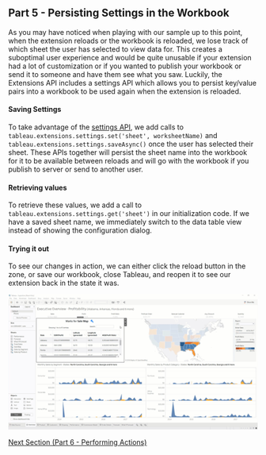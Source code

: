 ## Part 5 - Persisting Settings in the Workbook

As you may have noticed when playing with our sample up to this point, when the extension reloads or the workbook is reloaded, we lose track of which sheet the user has selected to view data for. This creates a suboptimal user experience and would be quite unusable if your extension had a lot of customization or if you wanted to publish your workbook or send it to someone and have them see what you saw. Luckily, the Extensions API includes a settings API which allows you to persist key/value pairs into a workbook to be used again when the extension is reloaded.

#### Saving Settings

To take advantage of the [settings API](https://tableau.github.io/extensions-api/docs/interfaces/settings.html), we add calls to `tableau.extensions.settings.set('sheet', worksheetName)` and `tableau.extensions.settings.saveAsync()` once the user has selected their sheet. These APIs together will persist the sheet name into the workbook for it to be available between reloads and will go with the workbook if you publish to server or send to another user.

#### Retrieving values

To retrieve these values, we add a call to `tableau.extensions.settings.get('sheet')` in our initialization code. If we have a saved sheet name, we immediately switch to the data table view instead of showing the configuration dialog.

#### Trying it out

To see our changes in action, we can either click the reload button in the zone, or save our workbook, close Tableau, and reopen it to see our extension back in the state it was.

![Part 5 Screenshot](../assets/Part_5.gif)

[Next Section (Part 6 - Performing Actions)](../Part_6/readme.md)